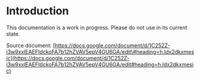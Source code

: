 # Introduction

This documentation is a work in progress. Please do not use in its current state.

Source document: [https://docs.google.com/document/d/1C252Z-i3w9xxlEAEFIdckoFA7b12hZVAV5epV4GU6GA/edit\#heading=h.ldx2dkxmesic](https://docs.google.com/document/d/1C252Z-i3w9xxlEAEFIdckoFA7b12hZVAV5epV4GU6GA/edit#heading=h.ldx2dkxmesic)


